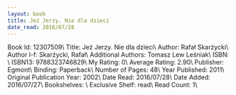 ```yaml
---
layout: book
title: Jeż Jerzy. Nie dla dzieci
date_read: 2016/07/28
---
```


Book Id: 12307509\ 
Title: Jeż Jerzy. Nie dla dzieci\ 
Author: Rafał Skarżycki\ 
Author l-f: Skarżycki, Rafał\ 
Additional Authors: Tomasz Lew Leśniak\ 
ISBN: \ 
ISBN13: 9788323746829\ 
My Rating: 0\ 
Average Rating: 2.90\ 
Publisher: Egmont\ 
Binding: Paperback\ 
Number of Pages: 48\ 
Year Published: 2011\ 
Original Publication Year: 2002\ 
Date Read: 2016/07/28\ 
Date Added: 2016/07/27\ 
Bookshelves: \ 
Exclusive Shelf: read\ 
Read Count: 1\ 

